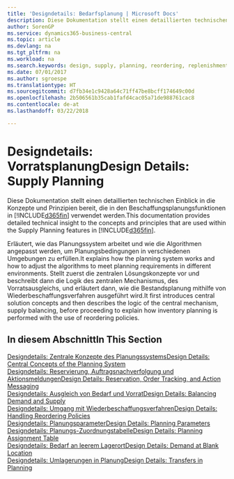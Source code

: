 ```yaml
---
title: 'Designdetails: Bedarfsplanung | Microsoft Docs'
description: Diese Dokumentation stellt einen detaillierten technischen Einblick in die Konzepte und Prinzipien bereit, die in den Beschaffungsplanungsfunktionen in Business Central.
author: SorenGP
ms.service: dynamics365-business-central
ms.topic: article
ms.devlang: na
ms.tgt_pltfrm: na
ms.workload: na
ms.search.keywords: design, supply, planning, reordering, replenishment
ms.date: 07/01/2017
ms.author: sgroespe
ms.translationtype: HT
ms.sourcegitcommit: d7fb34e1c9428a64c71ff47be8bcff174649c00d
ms.openlocfilehash: 2b506561b35cab1fafd4cac05a71de988761cac8
ms.contentlocale: de-at
ms.lasthandoff: 03/22/2018

---
```

# <a name="design-details-supply-planning"></a><span data-ttu-id="59ab4-103">Designdetails: Vorratsplanung</span><span class="sxs-lookup"><span data-stu-id="59ab4-103">Design Details: Supply Planning</span></span>
<span data-ttu-id="59ab4-104">Diese Dokumentation stellt einen detaillierten technischen Einblick in die Konzepte und Prinzipien bereit, die in den Beschaffungsplanungsfunktionen in [!INCLUDE[d365fin](includes/d365fin_md.md)] verwendet werden.</span><span class="sxs-lookup"><span data-stu-id="59ab4-104">This documentation provides detailed technical insight to the concepts and principles that are used within the Supply Planning features in [!INCLUDE[d365fin](includes/d365fin_md.md)].</span></span>  

<span data-ttu-id="59ab4-105">Erläutert, wie das Planungssystem arbeitet und wie die Algorithmen angepasst werden, um Planungsbedingungen in verschiedenen Umgebungen zu erfüllen.</span><span class="sxs-lookup"><span data-stu-id="59ab4-105">It explains how the planning system works and how to adjust the algorithms to meet planning requirements in different environments.</span></span> <span data-ttu-id="59ab4-106">Stellt zuerst die zentralen Lösungskonzepte vor und beschreibt dann die Logik des zentralen Mechanismus, des Vorratsausgleichs, und erläutert dann, wie die Bestandsplanung mithilfe von Wiederbeschaffungsverfahren ausgeführt wird.</span><span class="sxs-lookup"><span data-stu-id="59ab4-106">It first introduces central solution concepts and then describes the logic of the central mechanism, supply balancing, before proceeding to explain how inventory planning is performed with the use of reordering policies.</span></span>  

## <a name="in-this-section"></a><span data-ttu-id="59ab4-107">In diesem Abschnitt</span><span class="sxs-lookup"><span data-stu-id="59ab4-107">In This Section</span></span>  
[<span data-ttu-id="59ab4-108">Designdetails: Zentrale Konzepte des Planungssystems</span><span class="sxs-lookup"><span data-stu-id="59ab4-108">Design Details: Central Concepts of the Planning System</span></span>](design-details-central-concepts-of-the-planning-system.md)  
[<span data-ttu-id="59ab4-109">Designdetails: Reservierung, Auftragsnachverfolgung und Aktionsmeldungen</span><span class="sxs-lookup"><span data-stu-id="59ab4-109">Design Details: Reservation, Order Tracking, and Action Messaging</span></span>](design-details-reservation-order-tracking-and-action-messaging.md)  
[<span data-ttu-id="59ab4-110">Designdetails: Ausgleich von Bedarf und Vorrat</span><span class="sxs-lookup"><span data-stu-id="59ab4-110">Design Details: Balancing Demand and Supply</span></span>](design-details-balancing-demand-and-supply.md)  
[<span data-ttu-id="59ab4-111">Designdetails: Umgang mit Wiederbeschaffungsverfahren</span><span class="sxs-lookup"><span data-stu-id="59ab4-111">Design Details: Handling Reordering Policies</span></span>](design-details-handling-reordering-policies.md)  
[<span data-ttu-id="59ab4-112">Designdetails: Planungsparameter</span><span class="sxs-lookup"><span data-stu-id="59ab4-112">Design Details: Planning Parameters</span></span>](design-details-planning-parameters.md)  
[<span data-ttu-id="59ab4-113">Designdetails: Planungs-Zuordnungstabelle</span><span class="sxs-lookup"><span data-stu-id="59ab4-113">Design Details: Planning Assignment Table</span></span>](design-details-planning-assignment-table.md)  
[<span data-ttu-id="59ab4-114">Designdetails: Bedarf an leerem Lagerort</span><span class="sxs-lookup"><span data-stu-id="59ab4-114">Design Details: Demand at Blank Location</span></span>](design-details-demand-at-blank-location.md)  
[<span data-ttu-id="59ab4-115">Designdetails: Umlagerungen in Planung</span><span class="sxs-lookup"><span data-stu-id="59ab4-115">Design Details: Transfers in Planning</span></span>](design-details-transfers-in-planning.md)

